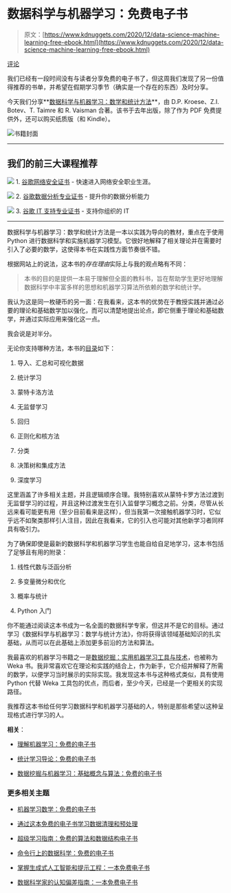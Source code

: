 # 数据科学与机器学习：免费电子书

> 原文：[https://www.kdnuggets.com/2020/12/data-science-machine-learning-free-ebook.html](https://www.kdnuggets.com/2020/12/data-science-machine-learning-free-ebook.html)

[评论](#comments)

我们已经有一段时间没有与读者分享免费的电子书了，但这周我们发现了另一份值得推荐的书单，并希望在假期学习季节（确实是一个存在的东西）及时分享。

今天我们分享**[数据科学与机器学习：数学和统计方法](https://acems.org.au/data-science-machine-learning-book-available-download)**，由 D.P. Kroese、Z.I. Botev、T. Taimre 和 R. Vaisman 合著。该书于去年出版，除了作为 PDF 免费提供外，还可以购买纸质版（和 Kindle）。

![书籍封面](../Images/6720a35a57799d43e4f611d71f19ec55.png)

* * *

## 我们的前三大课程推荐

![](../Images/0244c01ba9267c002ef39d4907e0b8fb.png) 1\. [谷歌网络安全证书](https://www.kdnuggets.com/google-cybersecurity) - 快速进入网络安全职业生涯。

![](../Images/e225c49c3c91745821c8c0368bf04711.png) 2\. [谷歌数据分析专业证书](https://www.kdnuggets.com/google-data-analytics) - 提升你的数据分析能力

![](../Images/0244c01ba9267c002ef39d4907e0b8fb.png) 3\. [谷歌 IT 支持专业证书](https://www.kdnuggets.com/google-itsupport) - 支持你组织的 IT

* * *

数据科学与机器学习：数学和统计方法是一本以实践为导向的教材，重点在于使用 Python 进行数据科学和实施机器学习模型。它很好地解释了相关理论并在需要时引入了必要的数学，这使得本书在实践性方面节奏很不错。

根据网站上的说法，这本书的*存在理由*实际上与我的观点略有不同：

> 本书的目的是提供一本易于理解但全面的教科书，旨在帮助学生更好地理解数据科学中丰富多样的思想和机器学习算法所依赖的数学和统计学。

我认为这是同一枚硬币的另一面：在我看来，这本书的优势在于教授实践并通过必要的理论和基础数学加以强化，而可以清楚地提出论点，即它侧重于理论和基础数学，并通过实际应用来强化这一点。

我会说是对半分。

无论你支持哪种方法，本书的[目录](https://people.smp.uq.edu.au/DirkKroese/DSML/toc.pdf)如下：

1.  导入、汇总和可视化数据

1.  统计学习

1.  蒙特卡洛方法

1.  无监督学习

1.  回归

1.  正则化和核方法

1.  分类

1.  决策树和集成方法

1.  深度学习

这里涵盖了许多相关主题，并且逻辑顺序合理。我特别喜欢从蒙特卡罗方法过渡到无监督学习的过程，并且这种过渡发生在引入监督学习概念之前。分类，尽管从长远来看可能更有用（至少目前看来是这样），但当我第一次接触机器学习时，它似乎远不如聚类那样引人注目，因此在我看来，它的引入也可能对其他新学习者同样具有吸引力。

为了确保即使是最新的数据科学和机器学习学生也能自给自足地学习，这本书包括了足够且有用的附录：

1.  线性代数与泛函分析

1.  多变量微分和优化

1.  概率与统计

1.  Python 入门

你不能通过阅读这本书成为一名全面的数据科学专家，但这并不是它的目标。通过学习《数据科学与机器学习：数学与统计方法》，你将获得该领域基础知识的扎实基础，从而可以在此基础上添加更多前沿的方法和算法。

我最喜欢的机器学习书籍之一是[数据挖掘：实用机器学习工具与技术](https://www.elsevier.com/books/data-mining-practical-machine-learning-tools-and-techniques/witten/978-0-12-374856-0)，也被称为 Weka 书。我非常喜欢它在理论和实践的结合上，作为新手，它介绍并解释了所需的数学，以便学习当时展示的实际实现。我发现这本书与这种格式类似，具有使用 Python 代替 Weka 工具包的优点，而后者，至少今天，已经是一个更相关的实现路径。

我推荐这本书给任何学习数据科学和机器学习基础的人，特别是那些希望以这种呈现格式进行学习的人。

**相关**：

+   [理解机器学习：免费的电子书](/2020/06/understanding-machine-learning-free-ebook.html)

+   [统计学习导论：免费的电子书](/2020/06/introduction-statistical-learning-free-ebook.html)

+   [数据挖掘与机器学习：基础概念与算法：免费的电子书](/2020/07/data-mining-machine-learning-free-ebook.html)

### 更多相关主题

+   [机器学习数学：免费的电子书](https://www.kdnuggets.com/2020/04/mathematics-machine-learning-book.html)

+   [通过这本免费的电子书学习数据清理和预处理](https://www.kdnuggets.com/2023/08/learn-data-cleaning-preprocessing-data-science-free-ebook.html)

+   [超级学习指南：免费的算法和数据结构电子书](https://www.kdnuggets.com/2022/06/super-study-guide-free-algorithms-data-structures-ebook.html)

+   [命令行上的数据科学：免费的电子书](https://www.kdnuggets.com/2022/03/data-science-command-line-free-ebook.html)

+   [掌握生成式人工智能和提示工程：一本免费电子书](https://www.kdnuggets.com/2023/04/free-ebook-mastering-generative-ai-prompt-engineering.html)

+   [数据科学家的认知偏差指南：一本免费电子书](https://www.kdnuggets.com/2023/05/data-scientist-guide-cognitive-biases-free-ebook.html)
